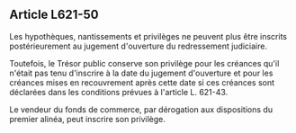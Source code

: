 Article L621-50
----
Les hypothèques, nantissements et privilèges ne peuvent plus être inscrits
postérieurement au jugement d'ouverture du redressement judiciaire.

Toutefois, le Trésor public conserve son privilège pour les créances qu'il
n'était pas tenu d'inscrire à la date du jugement d'ouverture et pour les
créances mises en recouvrement après cette date si ces créances sont déclarées
dans les conditions prévues à l'article L. 621-43.

Le vendeur du fonds de commerce, par dérogation aux dispositions du premier
alinéa, peut inscrire son privilège.
